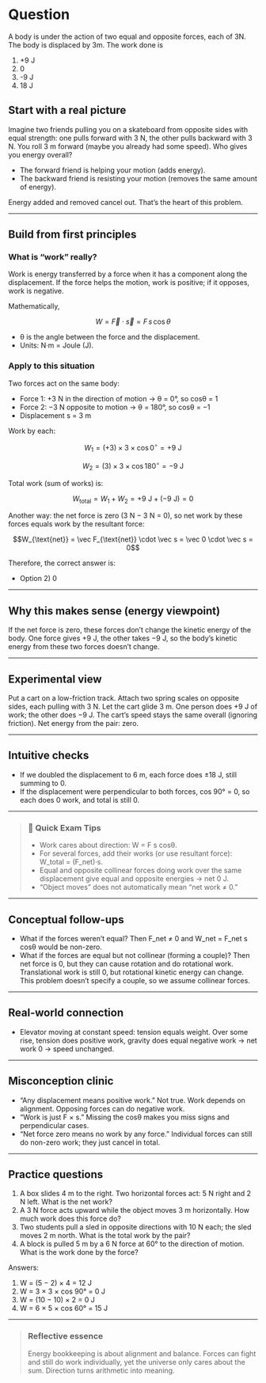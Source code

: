 # Question
A body is under the action of two equal and opposite forces, each of 3N. The body is displaced by 3m. The work done is  
1) +9 J  
2) 0  
3) -9 J  
4) 18 J

## Start with a real picture

Imagine two friends pulling you on a skateboard from opposite sides with equal strength: one pulls forward with 3 N, the other pulls backward with 3 N. You roll 3 m forward (maybe you already had some speed). Who gives you energy overall?

- The forward friend is helping your motion (adds energy).
- The backward friend is resisting your motion (removes the same amount of energy).

Energy added and removed cancel out. That’s the heart of this problem.

---

## Build from first principles

### What is “work” really?
Work is energy transferred by a force when it has a component along the displacement. If the force helps the motion, work is positive; if it opposes, work is negative.

Mathematically,
```math
W = \vec F \cdot \vec s = F\,s\,\cos\theta
```
- θ is the angle between the force and the displacement.
- Units: N·m = Joule (J).

### Apply to this situation
Two forces act on the same body:
- Force 1: +3 N in the direction of motion → θ = 0°, so cosθ = 1
- Force 2: −3 N opposite to motion → θ = 180°, so cosθ = −1
- Displacement s = 3 m

Work by each:
```math
W_1 = (+3)\times 3 \times \cos 0^\circ = +9\ \text{J}
```
```math
W_2 = (3)\times 3 \times \cos 180^\circ = -9\ \text{J}
```

Total work (sum of works) is:
```math
W_{\text{total}} = W_1 + W_2 = +9\ \text{J} + (-9\ \text{J}) = 0
```

Another way: the net force is zero (3 N − 3 N = 0), so net work by these forces equals work by the resultant force:
```math
W_{\text{net}} = \vec F_{\text{net}} \cdot \vec s = \vec 0 \cdot \vec s = 0
```

Therefore, the correct answer is:
- Option 2) 0

---

## Why this makes sense (energy viewpoint)
If the net force is zero, these forces don’t change the kinetic energy of the body. One force gives +9 J, the other takes −9 J, so the body’s kinetic energy from these two forces doesn’t change. 

---

## Experimental view
Put a cart on a low-friction track. Attach two spring scales on opposite sides, each pulling with 3 N. Let the cart glide 3 m. One person does +9 J of work; the other does −9 J. The cart’s speed stays the same overall (ignoring friction). Net energy from the pair: zero.

---

## Intuitive checks
- If we doubled the displacement to 6 m, each force does ±18 J, still summing to 0.
- If the displacement were perpendicular to both forces, cos 90° = 0, so each does 0 work, and total is still 0.

---

> ### 🧠 Quick Exam Tips
> - Work cares about direction: W = F s cosθ.
> - For several forces, add their works (or use resultant force): W_total = (F_net)·s.
> - Equal and opposite collinear forces doing work over the same displacement give equal and opposite energies → net 0 J.
> - “Object moves” does not automatically mean “net work ≠ 0.”

---

## Conceptual follow-ups
- What if the forces weren’t equal? Then F_net ≠ 0 and W_net = F_net s cosθ would be non-zero.
- What if the forces are equal but not collinear (forming a couple)? Then net force is 0, but they can cause rotation and do rotational work. Translational work is still 0, but rotational kinetic energy can change. This problem doesn’t specify a couple, so we assume collinear forces.

---

## Real-world connection
- Elevator moving at constant speed: tension equals weight. Over some rise, tension does positive work, gravity does equal negative work → net work 0 → speed unchanged.

---

## Misconception clinic
- “Any displacement means positive work.” Not true. Work depends on alignment. Opposing forces can do negative work.
- “Work is just F × s.” Missing the cosθ makes you miss signs and perpendicular cases.
- “Net force zero means no work by any force.” Individual forces can still do non-zero work; they just cancel in total.

---

## Practice questions
1) A box slides 4 m to the right. Two horizontal forces act: 5 N right and 2 N left. What is the net work?
2) A 3 N force acts upward while the object moves 3 m horizontally. How much work does this force do?
3) Two students pull a sled in opposite directions with 10 N each; the sled moves 2 m north. What is the total work by the pair?
4) A block is pulled 5 m by a 6 N force at 60° to the direction of motion. What is the work done by the force?

Answers:
1) W = (5 − 2) × 4 = 12 J
2) W = 3 × 3 × cos 90° = 0 J
3) W = (10 − 10) × 2 = 0 J
4) W = 6 × 5 × cos 60° = 15 J

---

> ### Reflective essence
> Energy bookkeeping is about alignment and balance. Forces can fight and still do work individually, yet the universe only cares about the sum. Direction turns arithmetic into meaning.